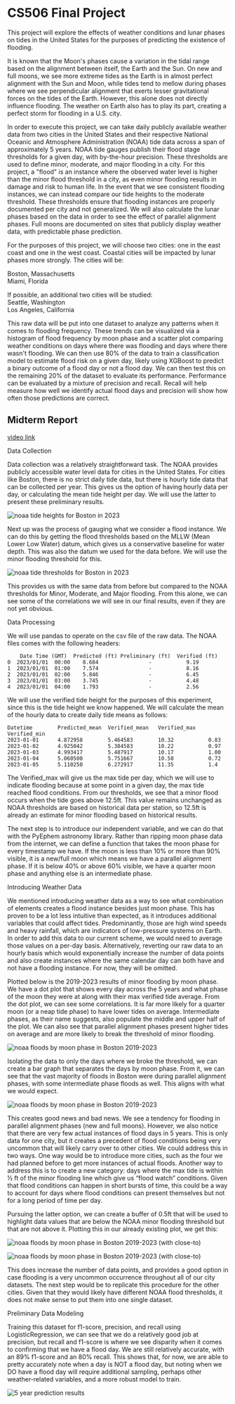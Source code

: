 # CS506 Final Project

This project will explore the effects of weather conditions and lunar phases on tides in the United States for the purposes of predicting the existence of flooding.  

It is known that the Moon's phases cause a variation in the tidal range based on the alignment between itself, the Earth and the Sun. On new and full moons, we see more extreme tides as the Earth is in almost perfect alignment with the Sun and Moon, while tides tend to mellow during phases where we see perpendicular alignment that exerts lesser gravitational forces on the tides of the Earth. However, this alone does not directly influence flooding. The weather on Earth also has to play its part, creating a perfect storm for flooding in a U.S. city.

In order to execute this project, we can take daily publicly available weather data from two cities in the United States and their respective National Oceanic and Atmosphere Administration (NOAA) tide data across a span of approximately 5 years. NOAA tide gauges publish their flood stage thresholds for a given day, with by-the-hour precision. These thresholds are used to define minor, moderate, and major flooding in a city. For this project, a "flood" is an instance where the observed water level is higher than the minor flood threshold in a city, as even minor flooding results in damage and risk to human life. In the event that we see consistent flooding instances, we can instead compare our tide heights to the moderate threshold. These thresholds ensure that flooding instances are properly documented per city and not generalized. We will also calculate the lunar phases based on the data in order to see the effect of parallel alignment phases. Full moons are documented on sites that publicly display weather data, with predictable phase prediction.

For the purposes of this project, we will choose two cities: one in the east coast and one in the west coast. Coastal cities will be impacted by lunar phases more strongly. The cities will be:

Boston, Massachusetts  
Miami, Florida  

If possible, an additional two cities will be studied:  
Seattle, Washington  
Los Angeles, California     

This raw data will be put into one dataset to analyze any patterns when it comes to flooding frequency. These trends can be visualized via a histogram of flood frequency by moon phase and a scatter plot comparing weather conditions on days where there was flooding and days where there wasn't flooding. We can then use 80% of the data to train a classification model to estimate flood risk on a given day, likely using XGBoost to predict a binary outcome of a flood day or not a flood day. We can then test this on the remaining 20% of the dataset to evaluate its performance. Performance can be evaluated by a mixture of precision and recall. Recall will help measure how well we identify actual flood days and precision will show how often those predictions are correct.

## Midterm Report
[video link](https://youtu.be/GbOAdq3kDBQ)

Data Collection

Data collection was a relatively straightforward task. The NOAA provides publicly accessible water level data for cities in the United States. For cities like Boston, there is no strict daily tide data, but there is hourly tide data that can be collected per year. This gives us the option of having hourly data per day, or calculating the mean tide height per day. We will use the latter to present these preliminary results.

![noaa tide heights for Boston in 2023](noaa_tide_heights.png)

Next up was the process of gauging what we consider a flood instance. We can do this by getting the flood thresholds based on the MLLW (Mean Lower Low Water) datum, which gives us a conservative baseline for water depth. This was also the datum we used for the data before. We will use the minor flooding threshold for this.

![noaa tide thresholds for Boston in 2023](noaa_thresholds.png)

This provides us with the same data from before but compared to the NOAA thresholds for Minor, Moderate, and Major flooding. From this alone, we can see some of the correlations we will see in our final results, even if they are not yet obvious. 

Data Processing

We will use pandas to operate on the csv file of the raw data. The NOAA files comes with the following headers:

        Date Time (GMT)  Predicted (ft) Preliminary (ft)  Verified (ft)  
    0  2023/01/01  00:00    8.684                -           9.19  
    1  2023/01/01  01:00    7.574                -           8.16  
    2  2023/01/01  02:00    5.846                -           6.45  
    3  2023/01/01  03:00    3.745                -           4.48  
    4  2023/01/01  04:00    1.793                -           2.56  


We will use the verified tide height for the purposes of this experiment, since this is the tide height we know happened. We will calculate the mean of the hourly data to create daily tide means as follows:

    Datetime	    Predicted_mean	Verified_mean	Verified_max	Verified_min  				
    2023-01-01	    4.872958	    5.464583	    10.32	        0.83  
    2023-01-02	    4.925042	    5.384583	    10.22	        0.97  
    2023-01-03	    4.993417	    5.487917	    10.17           1.00  
    2023-01-04	    5.060500	    5.751667	    10.58	        0.72  
    2023-01-05	    5.110250	    6.272917	    11.35	        1.4  

The Verified_max will give us the max tide per day, which we will use to indicate flooding because at some point in a given day, the max tide reached flood conditions. From our thresholds, we see that a minor flood occurs when the tide goes above 12.5ft. This value remains unchanged as NOAA thresholds are based on historical data per station, so 12.5ft is already an estimate for minor flooding based on historical results.

The next step is to introduce our independent variable, and we can do that with the PyEphem astronomy library. Rather than ripping moon phase data from the internet, we can define a function that takes the moon phase for every timestamp we have. If the moon is less than 10% or more than 90% visible, it is a new/full moon which means we have a parallel alignment phase. If it is below 40% or above 60% visible, we have a quarter moon phase and anything else is an intermediate phase.

Introducing Weather Data

We mentioned introducing weather data as a way to see what combination of elements creates a flood instance besides just moon phase. This has proven to be a lot less intuitive than expected, as it introduces additional variables that could affect tides. Predominantly, those are high wind speeds and heavy rainfall, which are indicators of low-pressure systems on Earth. In order to add this data to our current scheme, we would need to average those values on a per-day basis. Alternatively, reverting our raw data to an hourly basis which would exponentially increase the number of data points and also create instances where the same calendar day can both have and not have a flooding instance. For now, they will be omitted. 

Plotted below is the 2019-2023 results of minor flooding by moon phase. We have a dot plot that shows every day across the 5 years and what phase of the moon they were at along with their max verified tide average. From the dot plot, we can see some correlations. It is far more likely for a quarter moon (or a neap tide phase) to have lower tides on average. Intermediate phases, as their name suggests, also populate the middle and upper half of the plot. We can also see that parallel alignment phases present higher tides on average and are more likely to break the threshold of minor flooding.

![noaa floods by moon phase in Boston 2019-2023](moon_tide_dotplot.png)

Isolating the data to only the days where we broke the threshold, we can create a bar graph that separates the days by moon phase. From it, we can see that the vast majority of floods in Boston were during parallel alignment phases, with some intermediate phase floods as well. This aligns with what we would expect.

![noaa floods by moon phase in Boston 2019-2023](moon_tide_bargraph.png)

This creates good news and bad news. We see a tendency for flooding in parallel alignment phases (new and full moons). However, we also notice that there are very few actual instances of flood days in 5 years. This is only data for one city, but it creates a precedent of flood conditions being very uncommon that will likely carry over to other cities. We could address this in two ways. One way would be to introduce more cities, such as the four we had planned before to get more instances of actual floods. Another way to address this is to create a new category: days where the max tide is within ½ ft of the minor flooding line which give us “flood watch” conditions. Given that flood conditions can happen in short bursts of time, this could be a way to account for days where flood conditions can present themselves but not for a long period of time per day.

Pursuing the latter option, we can create a buffer of 0.5ft that will be used to highlight data values that are below the NOAA minor flooding threshold but that are not above it. Plotting this in our already existing plot, we get this:

![noaa floods by moon phase in Boston 2019-2023 (with close-to)](moon_tide_closeto.png)

![noaa floods by moon phase in Boston 2019-2023 (with close-to)](moon_tide_closetobar.png)

This does increase the number of data points, and provides a good option in case flooding is a very uncommon occurrence throughout all of our city datasets. The next step would be to replicate this procedure for the other cities. Given that they would likely have different NOAA flood thresholds, it does not make sense to put them into one single dataset.

Preliminary Data Modeling

Training this dataset for f1-score, precision, and recall using LogisticRegression, we can see that we do a relatively good job at precision, but recall and f1-score is where we see disparity when it comes to confirming that we have a flood day. We are still relatively accurate, with an 89% f1-score and an 80% recall. This shows that, for now, we are able to pretty accurately note when a day is NOT a flood day, but noting when we DO have a flood day will require additional sampling, perhaps other weather-related variables, and a more robust model to train.

![5 year prediction results](moon_tide_predict.png)

